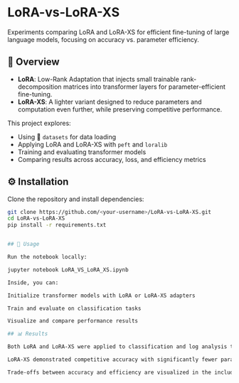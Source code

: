 # LoRA-vs-LoRA-XS
Experiments comparing LoRA and LoRA-XS for efficient fine-tuning of large language models, focusing on accuracy vs. parameter efficiency.
## 🔎 Overview
- **LoRA**: Low-Rank Adaptation that injects small trainable rank-decomposition matrices into transformer layers for parameter-efficient fine-tuning.  
- **LoRA-XS**: A lighter variant designed to reduce parameters and computation even further, while preserving competitive performance.  

This project explores:
- Using 🤗 `datasets` for data loading  
- Applying LoRA and LoRA-XS with `peft` and `loralib`  
- Training and evaluating transformer models  
- Comparing results across accuracy, loss, and efficiency metrics  


## ⚙️ Installation

Clone the repository and install dependencies:

```bash
git clone https://github.com/<your-username>/LoRA-vs-LoRA-XS.git
cd LoRA-vs-LoRA-XS
pip install -r requirements.txt


## 📝 Usage

Run the notebook locally:

jupyter notebook LoRA_VS_LoRA_XS.ipynb

Inside, you can:

Initialize transformer models with LoRA or LoRA-XS adapters

Train and evaluate on classification tasks

Visualize and compare performance results

## 📊 Results

Both LoRA and LoRA-XS were applied to classification and log analysis tasks.

LoRA-XS demonstrated competitive accuracy with significantly fewer parameters.

Trade-offs between accuracy and efficiency are visualized in the included plots.
